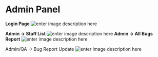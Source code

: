 # Admin Panel

**Login Page**
![enter image description here](https://i.ibb.co/L6VMgSR/Screenshot-from-2024-08-23-23-14-50.png)

**Admin -> Staff List**
![enter image description here](https://i.ibb.co/6s49nnT/Screenshot-from-2024-08-23-23-16-55.png)
**Admin -> All Bugs Report**
![enter image description here](https://i.ibb.co/zX3Sk5Z/Screenshot-from-2024-08-23-23-21-24.png)

Admin/QA -> Bug Report Update
![enter image description here](https://i.ibb.co/7zLYdzL/Screenshot-from-2024-08-23-23-22-53.png)
